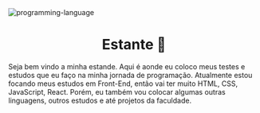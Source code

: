 <img src="https://d2mk45aasx86xg.cloudfront.net/Using_Python_for_competitive_coding_11zon_1_a3583180f7.webp" alt="programming-language" style="max-width: 100%;">

<h1 align="center"> Estante <g-emoji class="g-emoji" alias="book" fallback-src="https://github.githubassets.com/images/icons/emoji/unicode/1f4d6.png">📖</g-emoji>
  </h1>
  <p>Seja bem vindo a minha estande. Aqui é aonde eu coloco meus testes e estudos que eu faço na minha jornada de programação. Atualmente estou focando meus estudos em Front-End, então vai ter muito HTML, CSS, JavaScript, React. Porém, eu também vou colocar algumas outras linguagens, outros estudos e até projetos da faculdade.  </p>
